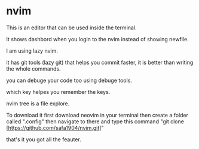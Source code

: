 # nvim

This is an editor that can be used inside the terminal.

It shows dashbord when you login to the nvim instead of showing newfile.

I am using lazy nvim.

it has git tools (lazy git) that helps you commit faster, it is better than
writing the whole commands.

you can debuge your code too using debuge tools.

which key helpes you remember the keys.

nvim tree is a file explore.

To download it
first download neovim in your terminal then create a folder called
".config" then navigate to there and type this command
"git clone [https://github.com/safa1904/nvim.git]"

that's it you got all the feauter.
